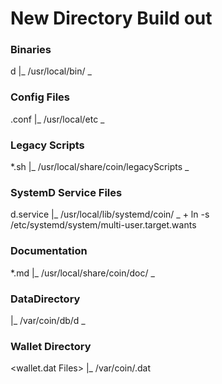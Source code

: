 # New Directory Build out

### Binaries
<coin>d 
    |_ /usr/local/bin/ _

### Config Files    
<coin>.conf
    |_ /usr/local/etc _
    
### Legacy Scripts
<coin>*.sh
    |_ /usr/local/share/coin/legacyScripts _
    
### SystemD Service Files
<coin>d.service
    |_ /usr/local/lib/systemd/coin/ _
        + ln -s /etc/systemd/system/multi-user.target.wants
        
### Documentation
*.md
    |_ /usr/local/share/coin/doc/ _
    
### DataDirectory
<Generated>
    |_ /var/coin/db/<coin>d _
    
### Wallet Directory
<wallet.dat Files>
    |_ /var/coin/<coin>.dat

    